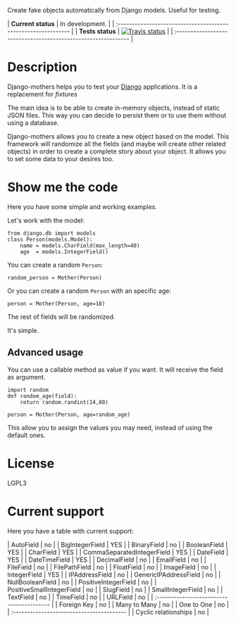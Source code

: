 Create fake objects automatically from Django models. Useful for testing.

| **Current status** | In development.                           |
| :------------------------------------------------------------- |
| **Tests status**   | [![Travis status][travis status]][travis] |
| :------------------------------------------------------------- |


# Description

Django-mothers helps you to test your [Django] applications. It is a replacement for _fixtures_

The main idea is to be able to create in-memory objects, instead of static JSON files. This way you can decide to persist them or to use them without using a database.

Django-mothers allows you to create a new object based on the model. This framework will randomize all the fields (and maybe will create other related objects) in order to create a complete story about your object. It allows you to set some data to your desires too.


# Show me the code

Here you have some simple and working examples.

Let's work with the model:

    from django.db import models
    class Person(models.Model):
        name = models.CharField(max_length=40)
        age  = models.IntegerField()

You can create a random `Person`:

    random_person = Mother(Person)

Or you can create a random `Person` with an specific age:

    person = Mother(Person, age=18)

The rest of fields will be randomized.

It's simple.

## Advanced usage

You can use a callable method as value if you want. It will receive the field as argument.

    import random
    def random_age(field):
        return random.randint(14,80)

    person = Mother(Person, age=random_age)

This allow you to assign the values you may need, instead of using the default ones.

# License

LGPL3


# Current support

Here you have a table with current support:

| AutoField                          | no   |
| BigIntegerField                    | YES  |
| BinaryField                        | no   |
| BooleanField                       | YES  |
| CharField                          | YES  |
| CommaSeparatedIntegerField         | YES  |
| DateField                          | YES  |
| DateTimeField                      | YES  |
| DecimalField                       | no   |
| EmailField                         | no   |
| FileField                          | no   |
| FilePathField                      | no   |
| FloatField                         | no   |
| ImageField                         | no   |
| IntegerField                       | YES  |
| IPAddressField                     | no   |
| GenericIPAddressField              | no   |
| NullBooleanField                   | no   |
| PositiveIntegerField               | no   |
| PositiveSmallIntegerField          | no   |
| SlugField                          | no   |
| SmallIntegerField                  | no   |
| TextField                          | no   |
| TimeField                          | no   |
| URLField                           | no   |
| :---------------------------------------- |
| Foreign Key                        | no   |
| Many to Many                       | no   |
| One to One                         | no   |
| :---------------------------------------- |
| Cyclic relationships               | no   |



[Django]: https://docs.djangoproject.com
[Travis]: https://travis-ci.org/magmax/django-mothers
[travis status]:https://travis-ci.org/magmax/django-mothers.svg
